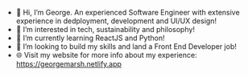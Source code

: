 - 👋 Hi, I’m George. An experienced Software Engineer with extensive experience in dedployment, development and UI/UX design!
- 👀 I’m interested in tech, sustainability and philosophy!
- 🌱 I’m currently learning ReactJS and Python!
- 💞️ I’m looking to build my skills and land a Front End Developer job!
- 🌐 Visit my website for more info about my experience: https://georgemarsh.netlify.app 

<!---
georgemarsh1809/georgemarsh1809 is a ✨ special ✨ repository because its `README.md` (this file) appears on your GitHub profile.
You can click the Preview link to take a look at your changes.
--->
